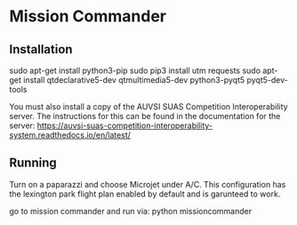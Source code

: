 Mission Commander
===

Installation
---
sudo apt-get install python3-pip
sudo pip3 install utm requests
sudo apt-get install qtdeclarative5-dev qtmultimedia5-dev python3-pyqt5 pyqt5-dev-tools


You must also install a copy of the AUVSI SUAS Competition Interoperability server. The instructions for this can be found in the documentation for the server: https://auvsi-suas-competition-interoperability-system.readthedocs.io/en/latest/

Running
---
Turn on a paparazzi and choose Microjet under A/C.
This configuration has the lexington park flight plan enabled by default and is garunteed to work.

go to mission commander and run via:
python missioncommander

